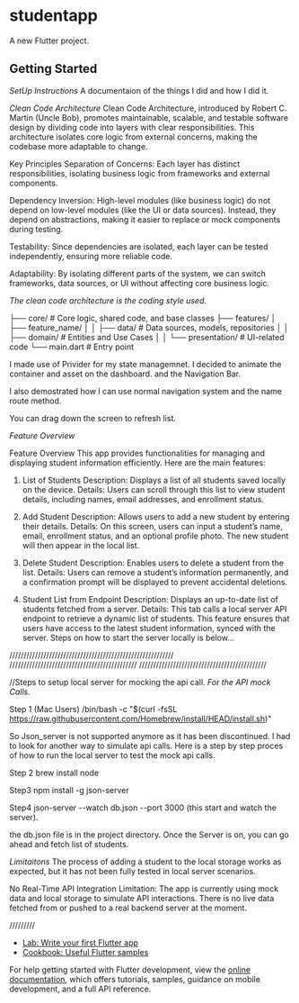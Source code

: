 # studentapp

A new Flutter project.

## Getting Started


*SetUp Instructions*
A documentaion of the things I did and how I did it.

*Clean Code Architecture*
Clean Code Architecture, introduced by Robert C. Martin (Uncle Bob), promotes maintainable, scalable, and testable software design by dividing code into layers with clear responsibilities. This architecture isolates core logic from external concerns, making the codebase more adaptable to change.

Key Principles
Separation of Concerns: Each layer has distinct responsibilities, isolating business logic from frameworks and external components.

Dependency Inversion: High-level modules (like business logic) do not depend on low-level modules (like the UI or data sources). Instead, they depend on abstractions, making it easier to replace or mock components during testing.

Testability: Since dependencies are isolated, each layer can be tested independently, ensuring more reliable code.

Adaptability: By isolating different parts of the system, we can switch frameworks, data sources, or UI without affecting core business logic.

*The clean code architecture is the coding style used.*

├── core/                    # Core logic, shared code, and base classes
├── features/
│   ├── feature_name/
│   │   ├── data/            # Data sources, models, repositories
│   │   ├── domain/          # Entities and Use Cases
│   │   └── presentation/    # UI-related code
└── main.dart                # Entry point


I made use of Privider for my state managemnet.
I decided to animate the container and asset on the dashboard.  and the Navigation Bar.

I also demostrated how I can use normal navigation system and the name route method.

You can drag down the screen to refresh list.


*Feature Overview*

Feature Overview
This app provides functionalities for managing and displaying student information efficiently. Here are the main features:

1. List of Students
Description: Displays a list of all students saved locally on the device.
Details: Users can scroll through this list to view student details, including names, email addresses, and enrollment status.

2. Add Student
Description: Allows users to add a new student by entering their details.
Details: On this screen, users can input a student’s name, email, enrollment status, and an optional profile photo. The new student will then appear in the local list.

3. Delete Student
Description: Enables users to delete a student from the list.
Details: Users can remove a student’s information permanently, and a confirmation prompt will be displayed to prevent accidental deletions.

4. Student List from Endpoint
Description: Displays an up-to-date list of students fetched from a server.
Details: This tab calls a local server API endpoint to retrieve a dynamic list of students. This feature ensures that users have access to the latest student information, synced with the server.
Steps on how to start the server locally is below...


//////////////////////////////////////////////////////////
/////////////////////////////////////////////
/////////////////////////////////////////////

//Steps to setup local server for mocking the api call.
*For the API mock Calls.*


Step 1 (Mac Users)
/bin/bash -c "$(curl -fsSL https://raw.githubusercontent.com/Homebrew/install/HEAD/install.sh)"

So Json_server is not supported anymore as it has been discontinued. I had to look for another way to simulate api calls. Here is  a step by step proces of how to run the local server to test the mock api calls.

Step 2
brew install node

Step3
npm install -g json-server

Step4
json-server --watch db.json --port 3000 (this start and watch the server).

the db.json file is in the project directory.
Once the Server is on, you can go ahead and fetch list of students.


*Limitaitons*
The process of adding a student to the local storage works as expected, but it has not been fully tested in local server scenarios. 

No Real-Time API Integration
Limitation: The app is currently using mock data and local storage to simulate API interactions. There is no live data fetched from or pushed to a real backend server at the moment.


/////////
- [Lab: Write your first Flutter app](https://docs.flutter.dev/get-started/codelab)
- [Cookbook: Useful Flutter samples](https://docs.flutter.dev/cookbook)

For help getting started with Flutter development, view the
[online documentation](https://docs.flutter.dev/), which offers tutorials,
samples, guidance on mobile development, and a full API reference.
